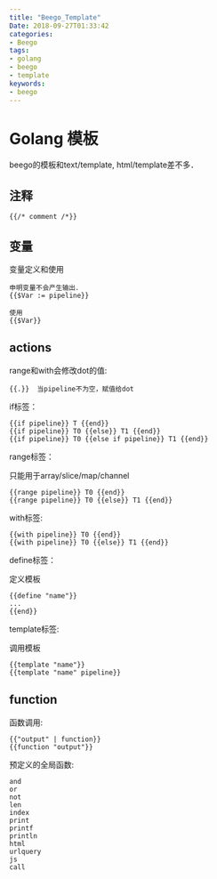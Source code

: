 ```yaml
---
title: "Beego_Template"
Date: 2018-09-27T01:33:42
categories:
- Beego
tags:
- golang
- beego
- template
keywords:
- beego
---
```


# Golang 模板

beego的模板和text/template, html/template差不多．

## 注释

    {{/* comment /*}}

## 变量

变量定义和使用

    申明变量不会产生输出．
    {{$Var := pipeline}}

    使用
    {{$Var}}

## actions

range和with会修改dot的值:

    {{.}}  当pipeline不为空，赋值给dot

if标签：

    {{if pipeline}} T {{end}}
    {{if pipeline}} T0 {{else}} T1 {{end}}
    {{if pipeline}} T0 {{else if pipeline}} T1 {{end}}

range标签：

只能用于array/slice/map/channel

    {{range pipeline}} T0 {{end}}
    {{range pipeline}} T0 {{else}} T1 {{end}}

with标签:

    {{with pipeline}} T0 {{end}}
    {{with pipeline}} T0 {{else}} T1 {{end}}

define标签：

定义模板

    {{define "name"}}
    ...
    {{end}}

template标签:

调用模板

    {{template "name"}}
    {{template "name" pipeline}}

## function

函数调用:

    {{"output" | function}}
    {{function "output"}}

预定义的全局函数:

    and
    or
    not
    len
    index
    print
    printf
    println
    html
    urlquery
    js
    call

